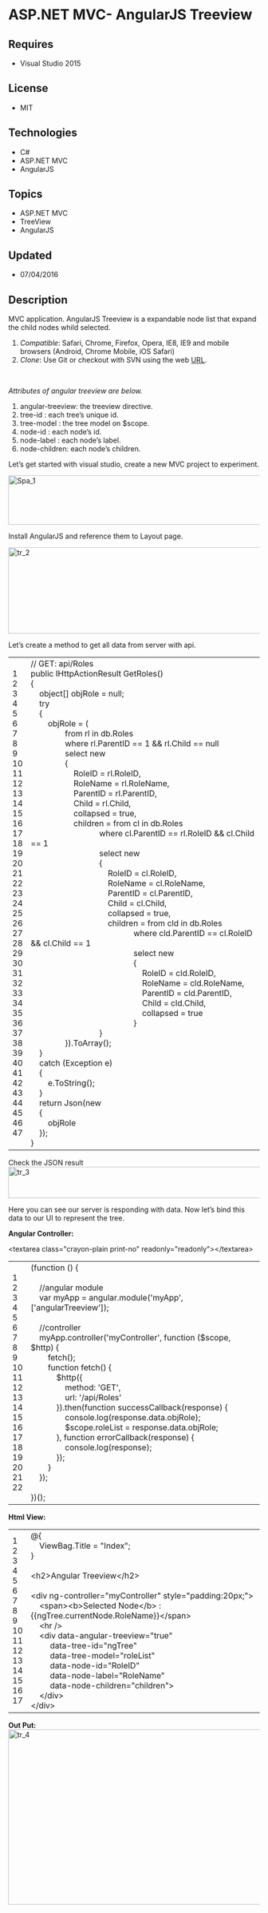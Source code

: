 # ASP.NET MVC- AngularJS Treeview
## Requires
- Visual Studio 2015
## License
- MIT
## Technologies
- C#
- ASP.NET MVC
- AngularJS
## Topics
- ASP.NET MVC
- TreeView
- AngularJS
## Updated
- 07/04/2016
## Description

<p>MVC&nbsp;application.&nbsp;AngularJS Treeview is a&nbsp;expandable node list that expand the child nodes whild selected.</p>
<ol>
<li><em>Compatible</em>: Safari, Chrome, Firefox, Opera, IE8, IE9 and mobile browsers (Android, Chrome Mobile, iOS Safari)
</li><li><em>Clone</em>:&nbsp;Use Git or checkout with SVN using the web&nbsp;<a href="https://github.com/eu81273/angular.treeview.git" target="_blank">URL</a>.
</li></ol>
<p><span id="more-3017">&nbsp;</span></p>
<p><em>Attributes of angular treeview are below.</em></p>
<ol>
<li>angular-treeview: the treeview directive. </li><li>tree-id : each tree&rsquo;s unique id. </li><li>tree-model : the tree model on $scope. </li><li>node-id : each node&rsquo;s id. </li><li>node-label : each node&rsquo;s label. </li><li>node-children: each node&rsquo;s children. </li></ol>
<p>Let&rsquo;s get started with visual studio, create a new MVC project to experiment.</p>
<p><a href="http://shashangka.com/wp-content/uploads/2016/06/Spa_1.png"><img class="alignnone size-full x_x_wp-image-2998" src="http://shashangka.com/wp-content/uploads/2016/06/Spa_1.png" alt="Spa_1" width="635" height="99"></a></p>
<p>Install AngularJS and reference them to Layout page.</p>
<p><a href="http://shashangka.com/wp-content/uploads/2016/06/tr_2.png"><img class="alignnone size-full x_x_wp-image-3021" src="http://shashangka.com/wp-content/uploads/2016/06/tr_2.png" alt="tr_2" width="791" height="173"></a></p>
<p>Let&rsquo;s create a method to get all data from server with api.</p>
<div class="crayon-syntax x_x_crayon-theme-classic x_x_crayon-font-monaco x_x_crayon-os-pc x_x_print-yes x_x_notranslate" id="crayon-577a8faac3356401006725">
<div class="crayon-main">
<table class="crayon-table">
<tbody>
<tr class="crayon-row">
<td class="crayon-nums">
<div class="crayon-nums-content">
<div class="crayon-num">1</div>
<div class="crayon-num x_x_crayon-striped-num">2</div>
<div class="crayon-num">3</div>
<div class="crayon-num x_x_crayon-striped-num">4</div>
<div class="crayon-num">5</div>
<div class="crayon-num x_x_crayon-striped-num">6</div>
<div class="crayon-num">7</div>
<div class="crayon-num x_x_crayon-striped-num">8</div>
<div class="crayon-num">9</div>
<div class="crayon-num x_x_crayon-striped-num">10</div>
<div class="crayon-num">11</div>
<div class="crayon-num x_x_crayon-striped-num">12</div>
<div class="crayon-num">13</div>
<div class="crayon-num x_x_crayon-striped-num">14</div>
<div class="crayon-num">15</div>
<div class="crayon-num x_x_crayon-striped-num">16</div>
<div class="crayon-num">17</div>
<div class="crayon-num x_x_crayon-striped-num">18</div>
<div class="crayon-num">19</div>
<div class="crayon-num x_x_crayon-striped-num">20</div>
<div class="crayon-num">21</div>
<div class="crayon-num x_x_crayon-striped-num">22</div>
<div class="crayon-num">23</div>
<div class="crayon-num x_x_crayon-striped-num">24</div>
<div class="crayon-num">25</div>
<div class="crayon-num x_x_crayon-striped-num">26</div>
<div class="crayon-num">27</div>
<div class="crayon-num x_x_crayon-striped-num">28</div>
<div class="crayon-num">29</div>
<div class="crayon-num x_x_crayon-striped-num">30</div>
<div class="crayon-num">31</div>
<div class="crayon-num x_x_crayon-striped-num">32</div>
<div class="crayon-num">33</div>
<div class="crayon-num x_x_crayon-striped-num">34</div>
<div class="crayon-num">35</div>
<div class="crayon-num x_x_crayon-striped-num">36</div>
<div class="crayon-num">37</div>
<div class="crayon-num x_x_crayon-striped-num">38</div>
<div class="crayon-num">39</div>
<div class="crayon-num x_x_crayon-striped-num">40</div>
<div class="crayon-num">41</div>
<div class="crayon-num x_x_crayon-striped-num">42</div>
<div class="crayon-num">43</div>
<div class="crayon-num x_x_crayon-striped-num">44</div>
<div class="crayon-num">45</div>
<div class="crayon-num x_x_crayon-striped-num">46</div>
<div class="crayon-num">47</div>
</div>
</td>
<td class="crayon-code">
<div class="crayon-pre">
<div class="crayon-line" id="crayon-577a8faac3356401006725-1"><span class="crayon-c">// GET: api/Roles</span></div>
<div class="crayon-line x_x_crayon-striped-line" id="crayon-577a8faac3356401006725-2">
<span class="crayon-m">public</span><span class="crayon-h"> </span><span class="crayon-e">IHttpActionResult
</span><span class="crayon-e">GetRoles</span><span class="crayon-sy">(</span><span class="crayon-sy">)</span></div>
<div class="crayon-line" id="crayon-577a8faac3356401006725-3"><span class="crayon-sy">{</span></div>
<div class="crayon-line x_x_crayon-striped-line" id="crayon-577a8faac3356401006725-4">
<span class="crayon-h">&nbsp;&nbsp;&nbsp;&nbsp;</span><span class="crayon-t">object</span><span class="crayon-sy">[</span><span class="crayon-sy">]</span><span class="crayon-h">
</span><span class="crayon-v">objRole</span><span class="crayon-h"> </span><span class="crayon-o">=</span><span class="crayon-h">
</span><span class="crayon-t">null</span><span class="crayon-sy">;</span></div>
<div class="crayon-line" id="crayon-577a8faac3356401006725-5"><span class="crayon-h">&nbsp;&nbsp;&nbsp;&nbsp;</span><span class="crayon-st">try</span></div>
<div class="crayon-line x_x_crayon-striped-line" id="crayon-577a8faac3356401006725-6">
<span class="crayon-h">&nbsp;&nbsp;&nbsp;&nbsp;</span><span class="crayon-sy">{</span></div>
<div class="crayon-line" id="crayon-577a8faac3356401006725-7"><span class="crayon-h">&nbsp;&nbsp;&nbsp;&nbsp;&nbsp;&nbsp;&nbsp;&nbsp;</span><span class="crayon-v">objRole</span><span class="crayon-h">
</span><span class="crayon-o">=</span><span class="crayon-h"> </span><span class="crayon-sy">(</span></div>
<div class="crayon-line x_x_crayon-striped-line" id="crayon-577a8faac3356401006725-8">
<span class="crayon-h">&nbsp;&nbsp;&nbsp;&nbsp;&nbsp;&nbsp;&nbsp;&nbsp;&nbsp;&nbsp;&nbsp;&nbsp;&nbsp;&nbsp;&nbsp;&nbsp;</span><span class="crayon-e">from
</span><span class="crayon-e">rl </span><span class="crayon-st">in</span><span class="crayon-h">
</span><span class="crayon-v">db</span><span class="crayon-sy">.</span><span class="crayon-e">Roles</span></div>
<div class="crayon-line" id="crayon-577a8faac3356401006725-9"><span class="crayon-e">&nbsp;&nbsp;&nbsp;&nbsp;&nbsp;&nbsp;&nbsp;&nbsp;&nbsp;&nbsp;&nbsp;&nbsp;&nbsp;&nbsp;&nbsp;&nbsp;</span><span class="crayon-e">where
</span><span class="crayon-v">rl</span><span class="crayon-sy">.</span><span class="crayon-v">ParentID</span><span class="crayon-h">
</span><span class="crayon-o">==</span><span class="crayon-h"> </span><span class="crayon-cn">1</span><span class="crayon-h">
</span><span class="crayon-o">&amp;&amp;</span><span class="crayon-h"> </span>
<span class="crayon-v">rl</span><span class="crayon-sy">.</span><span class="crayon-v">Child</span><span class="crayon-h">
</span><span class="crayon-o">==</span><span class="crayon-h"> </span><span class="crayon-t">null</span></div>
<div class="crayon-line x_x_crayon-striped-line" id="crayon-577a8faac3356401006725-10">
<span class="crayon-h">&nbsp;&nbsp;&nbsp;&nbsp;&nbsp;&nbsp;&nbsp;&nbsp;&nbsp;&nbsp;&nbsp;&nbsp;&nbsp;&nbsp;&nbsp;&nbsp;</span><span class="crayon-e">select</span><span class="crayon-h">
</span><span class="crayon-r">new</span></div>
<div class="crayon-line" id="crayon-577a8faac3356401006725-11"><span class="crayon-h">&nbsp;&nbsp;&nbsp;&nbsp;&nbsp;&nbsp;&nbsp;&nbsp;&nbsp;&nbsp;&nbsp;&nbsp;&nbsp;&nbsp;&nbsp;&nbsp;</span><span class="crayon-sy">{</span></div>
<div class="crayon-line x_x_crayon-striped-line" id="crayon-577a8faac3356401006725-12">
<span class="crayon-h">&nbsp;&nbsp;&nbsp;&nbsp;&nbsp;&nbsp;&nbsp;&nbsp;&nbsp;&nbsp;&nbsp;&nbsp;&nbsp;&nbsp;&nbsp;&nbsp;&nbsp;&nbsp;&nbsp;&nbsp;</span><span class="crayon-v">RoleID</span><span class="crayon-h">
</span><span class="crayon-o">=</span><span class="crayon-h"> </span><span class="crayon-v">rl</span><span class="crayon-sy">.</span><span class="crayon-v">RoleID</span><span class="crayon-sy">,</span></div>
<div class="crayon-line" id="crayon-577a8faac3356401006725-13"><span class="crayon-h">&nbsp;&nbsp;&nbsp;&nbsp;&nbsp;&nbsp;&nbsp;&nbsp;&nbsp;&nbsp;&nbsp;&nbsp;&nbsp;&nbsp;&nbsp;&nbsp;&nbsp;&nbsp;&nbsp;&nbsp;</span><span class="crayon-v">RoleName</span><span class="crayon-h">
</span><span class="crayon-o">=</span><span class="crayon-h"> </span><span class="crayon-v">rl</span><span class="crayon-sy">.</span><span class="crayon-v">RoleName</span><span class="crayon-sy">,</span></div>
<div class="crayon-line x_x_crayon-striped-line" id="crayon-577a8faac3356401006725-14">
<span class="crayon-h">&nbsp;&nbsp;&nbsp;&nbsp;&nbsp;&nbsp;&nbsp;&nbsp;&nbsp;&nbsp;&nbsp;&nbsp;&nbsp;&nbsp;&nbsp;&nbsp;&nbsp;&nbsp;&nbsp;&nbsp;</span><span class="crayon-v">ParentID</span><span class="crayon-h">
</span><span class="crayon-o">=</span><span class="crayon-h"> </span><span class="crayon-v">rl</span><span class="crayon-sy">.</span><span class="crayon-v">ParentID</span><span class="crayon-sy">,</span></div>
<div class="crayon-line" id="crayon-577a8faac3356401006725-15"><span class="crayon-h">&nbsp;&nbsp;&nbsp;&nbsp;&nbsp;&nbsp;&nbsp;&nbsp;&nbsp;&nbsp;&nbsp;&nbsp;&nbsp;&nbsp;&nbsp;&nbsp;&nbsp;&nbsp;&nbsp;&nbsp;</span><span class="crayon-v">Child</span><span class="crayon-h">
</span><span class="crayon-o">=</span><span class="crayon-h"> </span><span class="crayon-v">rl</span><span class="crayon-sy">.</span><span class="crayon-v">Child</span><span class="crayon-sy">,</span></div>
<div class="crayon-line x_x_crayon-striped-line" id="crayon-577a8faac3356401006725-16">
<span class="crayon-h">&nbsp;&nbsp;&nbsp;&nbsp;&nbsp;&nbsp;&nbsp;&nbsp;&nbsp;&nbsp;&nbsp;&nbsp;&nbsp;&nbsp;&nbsp;&nbsp;&nbsp;&nbsp;&nbsp;&nbsp;</span><span class="crayon-v">collapsed</span><span class="crayon-h">
</span><span class="crayon-o">=</span><span class="crayon-h"> </span><span class="crayon-t">true</span><span class="crayon-sy">,</span></div>
<div class="crayon-line" id="crayon-577a8faac3356401006725-17"><span class="crayon-h">&nbsp;&nbsp;&nbsp;&nbsp;&nbsp;&nbsp;&nbsp;&nbsp;&nbsp;&nbsp;&nbsp;&nbsp;&nbsp;&nbsp;&nbsp;&nbsp;&nbsp;&nbsp;&nbsp;&nbsp;</span><span class="crayon-v">children</span><span class="crayon-h">
</span><span class="crayon-o">=</span><span class="crayon-h"> </span><span class="crayon-e">from
</span><span class="crayon-e">cl </span><span class="crayon-st">in</span><span class="crayon-h">
</span><span class="crayon-v">db</span><span class="crayon-sy">.</span><span class="crayon-e">Roles</span></div>
<div class="crayon-line x_x_crayon-striped-line" id="crayon-577a8faac3356401006725-18">
<span class="crayon-e">&nbsp;&nbsp;&nbsp;&nbsp;&nbsp;&nbsp;&nbsp;&nbsp;&nbsp;&nbsp;&nbsp;&nbsp;&nbsp;&nbsp;&nbsp;&nbsp;&nbsp;&nbsp;&nbsp;&nbsp;&nbsp;&nbsp;&nbsp;&nbsp;&nbsp;&nbsp;&nbsp;&nbsp;&nbsp;&nbsp;&nbsp;&nbsp;</span><span class="crayon-e">where
</span><span class="crayon-v">cl</span><span class="crayon-sy">.</span><span class="crayon-v">ParentID</span><span class="crayon-h">
</span><span class="crayon-o">==</span><span class="crayon-h"> </span><span class="crayon-v">rl</span><span class="crayon-sy">.</span><span class="crayon-v">RoleID</span><span class="crayon-h">
</span><span class="crayon-o">&amp;&amp;</span><span class="crayon-h"> </span>
<span class="crayon-v">cl</span><span class="crayon-sy">.</span><span class="crayon-v">Child</span><span class="crayon-h">
</span><span class="crayon-o">==</span><span class="crayon-h"> </span><span class="crayon-cn">1</span></div>
<div class="crayon-line" id="crayon-577a8faac3356401006725-19"><span class="crayon-h">&nbsp;&nbsp;&nbsp;&nbsp;&nbsp;&nbsp;&nbsp;&nbsp;&nbsp;&nbsp;&nbsp;&nbsp;&nbsp;&nbsp;&nbsp;&nbsp;&nbsp;&nbsp;&nbsp;&nbsp;&nbsp;&nbsp;&nbsp;&nbsp;&nbsp;&nbsp;&nbsp;&nbsp;&nbsp;&nbsp;&nbsp;&nbsp;</span><span class="crayon-e">select</span><span class="crayon-h">
</span><span class="crayon-r">new</span></div>
<div class="crayon-line x_x_crayon-striped-line" id="crayon-577a8faac3356401006725-20">
<span class="crayon-h">&nbsp;&nbsp;&nbsp;&nbsp;&nbsp;&nbsp;&nbsp;&nbsp;&nbsp;&nbsp;&nbsp;&nbsp;&nbsp;&nbsp;&nbsp;&nbsp;&nbsp;&nbsp;&nbsp;&nbsp;&nbsp;&nbsp;&nbsp;&nbsp;&nbsp;&nbsp;&nbsp;&nbsp;&nbsp;&nbsp;&nbsp;&nbsp;</span><span class="crayon-sy">{</span></div>
<div class="crayon-line" id="crayon-577a8faac3356401006725-21"><span class="crayon-h">&nbsp;&nbsp;&nbsp;&nbsp;&nbsp;&nbsp;&nbsp;&nbsp;&nbsp;&nbsp;&nbsp;&nbsp;&nbsp;&nbsp;&nbsp;&nbsp;&nbsp;&nbsp;&nbsp;&nbsp;&nbsp;&nbsp;&nbsp;&nbsp;&nbsp;&nbsp;&nbsp;&nbsp;&nbsp;&nbsp;&nbsp;&nbsp;&nbsp;&nbsp;&nbsp;&nbsp;</span><span class="crayon-v">RoleID</span><span class="crayon-h">
</span><span class="crayon-o">=</span><span class="crayon-h"> </span><span class="crayon-v">cl</span><span class="crayon-sy">.</span><span class="crayon-v">RoleID</span><span class="crayon-sy">,</span></div>
<div class="crayon-line x_x_crayon-striped-line" id="crayon-577a8faac3356401006725-22">
<span class="crayon-h">&nbsp;&nbsp;&nbsp;&nbsp;&nbsp;&nbsp;&nbsp;&nbsp;&nbsp;&nbsp;&nbsp;&nbsp;&nbsp;&nbsp;&nbsp;&nbsp;&nbsp;&nbsp;&nbsp;&nbsp;&nbsp;&nbsp;&nbsp;&nbsp;&nbsp;&nbsp;&nbsp;&nbsp;&nbsp;&nbsp;&nbsp;&nbsp;&nbsp;&nbsp;&nbsp;&nbsp;</span><span class="crayon-v">RoleName</span><span class="crayon-h">
</span><span class="crayon-o">=</span><span class="crayon-h"> </span><span class="crayon-v">cl</span><span class="crayon-sy">.</span><span class="crayon-v">RoleName</span><span class="crayon-sy">,</span></div>
<div class="crayon-line" id="crayon-577a8faac3356401006725-23"><span class="crayon-h">&nbsp;&nbsp;&nbsp;&nbsp;&nbsp;&nbsp;&nbsp;&nbsp;&nbsp;&nbsp;&nbsp;&nbsp;&nbsp;&nbsp;&nbsp;&nbsp;&nbsp;&nbsp;&nbsp;&nbsp;&nbsp;&nbsp;&nbsp;&nbsp;&nbsp;&nbsp;&nbsp;&nbsp;&nbsp;&nbsp;&nbsp;&nbsp;&nbsp;&nbsp;&nbsp;&nbsp;</span><span class="crayon-v">ParentID</span><span class="crayon-h">
</span><span class="crayon-o">=</span><span class="crayon-h"> </span><span class="crayon-v">cl</span><span class="crayon-sy">.</span><span class="crayon-v">ParentID</span><span class="crayon-sy">,</span></div>
<div class="crayon-line x_x_crayon-striped-line" id="crayon-577a8faac3356401006725-24">
<span class="crayon-h">&nbsp;&nbsp;&nbsp;&nbsp;&nbsp;&nbsp;&nbsp;&nbsp;&nbsp;&nbsp;&nbsp;&nbsp;&nbsp;&nbsp;&nbsp;&nbsp;&nbsp;&nbsp;&nbsp;&nbsp;&nbsp;&nbsp;&nbsp;&nbsp;&nbsp;&nbsp;&nbsp;&nbsp;&nbsp;&nbsp;&nbsp;&nbsp;&nbsp;&nbsp;&nbsp;&nbsp;</span><span class="crayon-v">Child</span><span class="crayon-h">
</span><span class="crayon-o">=</span><span class="crayon-h"> </span><span class="crayon-v">cl</span><span class="crayon-sy">.</span><span class="crayon-v">Child</span><span class="crayon-sy">,</span></div>
<div class="crayon-line" id="crayon-577a8faac3356401006725-25"><span class="crayon-h">&nbsp;&nbsp;&nbsp;&nbsp;&nbsp;&nbsp;&nbsp;&nbsp;&nbsp;&nbsp;&nbsp;&nbsp;&nbsp;&nbsp;&nbsp;&nbsp;&nbsp;&nbsp;&nbsp;&nbsp;&nbsp;&nbsp;&nbsp;&nbsp;&nbsp;&nbsp;&nbsp;&nbsp;&nbsp;&nbsp;&nbsp;&nbsp;&nbsp;&nbsp;&nbsp;&nbsp;</span><span class="crayon-v">collapsed</span><span class="crayon-h">
</span><span class="crayon-o">=</span><span class="crayon-h"> </span><span class="crayon-t">true</span><span class="crayon-sy">,</span></div>
<div class="crayon-line x_x_crayon-striped-line" id="crayon-577a8faac3356401006725-26">
<span class="crayon-h">&nbsp;&nbsp;&nbsp;&nbsp;&nbsp;&nbsp;&nbsp;&nbsp;&nbsp;&nbsp;&nbsp;&nbsp;&nbsp;&nbsp;&nbsp;&nbsp;&nbsp;&nbsp;&nbsp;&nbsp;&nbsp;&nbsp;&nbsp;&nbsp;&nbsp;&nbsp;&nbsp;&nbsp;&nbsp;&nbsp;&nbsp;&nbsp;&nbsp;&nbsp;&nbsp;&nbsp;</span><span class="crayon-v">children</span><span class="crayon-h">
</span><span class="crayon-o">=</span><span class="crayon-h"> </span><span class="crayon-e">from
</span><span class="crayon-e">cld </span><span class="crayon-st">in</span><span class="crayon-h">
</span><span class="crayon-v">db</span><span class="crayon-sy">.</span><span class="crayon-e">Roles</span></div>
<div class="crayon-line" id="crayon-577a8faac3356401006725-27"><span class="crayon-e">&nbsp;&nbsp;&nbsp;&nbsp;&nbsp;&nbsp;&nbsp;&nbsp;&nbsp;&nbsp;&nbsp;&nbsp;&nbsp;&nbsp;&nbsp;&nbsp;&nbsp;&nbsp;&nbsp;&nbsp;&nbsp;&nbsp;&nbsp;&nbsp;&nbsp;&nbsp;&nbsp;&nbsp;&nbsp;&nbsp;&nbsp;&nbsp;&nbsp;&nbsp;&nbsp;&nbsp;&nbsp;&nbsp;&nbsp;&nbsp;&nbsp;&nbsp;&nbsp;&nbsp;&nbsp;&nbsp;&nbsp;&nbsp;</span><span class="crayon-e">where
</span><span class="crayon-v">cld</span><span class="crayon-sy">.</span><span class="crayon-v">ParentID</span><span class="crayon-h">
</span><span class="crayon-o">==</span><span class="crayon-h"> </span><span class="crayon-v">cl</span><span class="crayon-sy">.</span><span class="crayon-v">RoleID</span><span class="crayon-h">
</span><span class="crayon-o">&amp;&amp;</span><span class="crayon-h"> </span>
<span class="crayon-v">cl</span><span class="crayon-sy">.</span><span class="crayon-v">Child</span><span class="crayon-h">
</span><span class="crayon-o">==</span><span class="crayon-h"> </span><span class="crayon-cn">1</span></div>
<div class="crayon-line x_x_crayon-striped-line" id="crayon-577a8faac3356401006725-28">
<span class="crayon-h">&nbsp;&nbsp;&nbsp;&nbsp;&nbsp;&nbsp;&nbsp;&nbsp;&nbsp;&nbsp;&nbsp;&nbsp;&nbsp;&nbsp;&nbsp;&nbsp;&nbsp;&nbsp;&nbsp;&nbsp;&nbsp;&nbsp;&nbsp;&nbsp;&nbsp;&nbsp;&nbsp;&nbsp;&nbsp;&nbsp;&nbsp;&nbsp;&nbsp;&nbsp;&nbsp;&nbsp;&nbsp;&nbsp;&nbsp;&nbsp;&nbsp;&nbsp;&nbsp;&nbsp;&nbsp;&nbsp;&nbsp;&nbsp;</span><span class="crayon-e">select</span><span class="crayon-h">
</span><span class="crayon-r">new</span></div>
<div class="crayon-line" id="crayon-577a8faac3356401006725-29"><span class="crayon-h">&nbsp;&nbsp;&nbsp;&nbsp;&nbsp;&nbsp;&nbsp;&nbsp;&nbsp;&nbsp;&nbsp;&nbsp;&nbsp;&nbsp;&nbsp;&nbsp;&nbsp;&nbsp;&nbsp;&nbsp;&nbsp;&nbsp;&nbsp;&nbsp;&nbsp;&nbsp;&nbsp;&nbsp;&nbsp;&nbsp;&nbsp;&nbsp;&nbsp;&nbsp;&nbsp;&nbsp;&nbsp;&nbsp;&nbsp;&nbsp;&nbsp;&nbsp;&nbsp;&nbsp;&nbsp;&nbsp;&nbsp;&nbsp;</span><span class="crayon-sy">{</span></div>
<div class="crayon-line x_x_crayon-striped-line" id="crayon-577a8faac3356401006725-30">
<span class="crayon-h">&nbsp;&nbsp;&nbsp;&nbsp;&nbsp;&nbsp;&nbsp;&nbsp;&nbsp;&nbsp;&nbsp;&nbsp;&nbsp;&nbsp;&nbsp;&nbsp;&nbsp;&nbsp;&nbsp;&nbsp;&nbsp;&nbsp;&nbsp;&nbsp;&nbsp;&nbsp;&nbsp;&nbsp;&nbsp;&nbsp;&nbsp;&nbsp;&nbsp;&nbsp;&nbsp;&nbsp;&nbsp;&nbsp;&nbsp;&nbsp;&nbsp;&nbsp;&nbsp;&nbsp;&nbsp;&nbsp;&nbsp;&nbsp;&nbsp;&nbsp;&nbsp;&nbsp;</span><span class="crayon-v">RoleID</span><span class="crayon-h">
</span><span class="crayon-o">=</span><span class="crayon-h"> </span><span class="crayon-v">cld</span><span class="crayon-sy">.</span><span class="crayon-v">RoleID</span><span class="crayon-sy">,</span></div>
<div class="crayon-line" id="crayon-577a8faac3356401006725-31"><span class="crayon-h">&nbsp;&nbsp;&nbsp;&nbsp;&nbsp;&nbsp;&nbsp;&nbsp;&nbsp;&nbsp;&nbsp;&nbsp;&nbsp;&nbsp;&nbsp;&nbsp;&nbsp;&nbsp;&nbsp;&nbsp;&nbsp;&nbsp;&nbsp;&nbsp;&nbsp;&nbsp;&nbsp;&nbsp;&nbsp;&nbsp;&nbsp;&nbsp;&nbsp;&nbsp;&nbsp;&nbsp;&nbsp;&nbsp;&nbsp;&nbsp;&nbsp;&nbsp;&nbsp;&nbsp;&nbsp;&nbsp;&nbsp;&nbsp;&nbsp;&nbsp;&nbsp;&nbsp;</span><span class="crayon-v">RoleName</span><span class="crayon-h">
</span><span class="crayon-o">=</span><span class="crayon-h"> </span><span class="crayon-v">cld</span><span class="crayon-sy">.</span><span class="crayon-v">RoleName</span><span class="crayon-sy">,</span></div>
<div class="crayon-line x_x_crayon-striped-line" id="crayon-577a8faac3356401006725-32">
<span class="crayon-h">&nbsp;&nbsp;&nbsp;&nbsp;&nbsp;&nbsp;&nbsp;&nbsp;&nbsp;&nbsp;&nbsp;&nbsp;&nbsp;&nbsp;&nbsp;&nbsp;&nbsp;&nbsp;&nbsp;&nbsp;&nbsp;&nbsp;&nbsp;&nbsp;&nbsp;&nbsp;&nbsp;&nbsp;&nbsp;&nbsp;&nbsp;&nbsp;&nbsp;&nbsp;&nbsp;&nbsp;&nbsp;&nbsp;&nbsp;&nbsp;&nbsp;&nbsp;&nbsp;&nbsp;&nbsp;&nbsp;&nbsp;&nbsp;&nbsp;&nbsp;&nbsp;&nbsp;</span><span class="crayon-v">ParentID</span><span class="crayon-h">
</span><span class="crayon-o">=</span><span class="crayon-h"> </span><span class="crayon-v">cld</span><span class="crayon-sy">.</span><span class="crayon-v">ParentID</span><span class="crayon-sy">,</span></div>
<div class="crayon-line" id="crayon-577a8faac3356401006725-33"><span class="crayon-h">&nbsp;&nbsp;&nbsp;&nbsp;&nbsp;&nbsp;&nbsp;&nbsp;&nbsp;&nbsp;&nbsp;&nbsp;&nbsp;&nbsp;&nbsp;&nbsp;&nbsp;&nbsp;&nbsp;&nbsp;&nbsp;&nbsp;&nbsp;&nbsp;&nbsp;&nbsp;&nbsp;&nbsp;&nbsp;&nbsp;&nbsp;&nbsp;&nbsp;&nbsp;&nbsp;&nbsp;&nbsp;&nbsp;&nbsp;&nbsp;&nbsp;&nbsp;&nbsp;&nbsp;&nbsp;&nbsp;&nbsp;&nbsp;&nbsp;&nbsp;&nbsp;&nbsp;</span><span class="crayon-v">Child</span><span class="crayon-h">
</span><span class="crayon-o">=</span><span class="crayon-h"> </span><span class="crayon-v">cld</span><span class="crayon-sy">.</span><span class="crayon-v">Child</span><span class="crayon-sy">,</span></div>
<div class="crayon-line x_x_crayon-striped-line" id="crayon-577a8faac3356401006725-34">
<span class="crayon-h">&nbsp;&nbsp;&nbsp;&nbsp;&nbsp;&nbsp;&nbsp;&nbsp;&nbsp;&nbsp;&nbsp;&nbsp;&nbsp;&nbsp;&nbsp;&nbsp;&nbsp;&nbsp;&nbsp;&nbsp;&nbsp;&nbsp;&nbsp;&nbsp;&nbsp;&nbsp;&nbsp;&nbsp;&nbsp;&nbsp;&nbsp;&nbsp;&nbsp;&nbsp;&nbsp;&nbsp;&nbsp;&nbsp;&nbsp;&nbsp;&nbsp;&nbsp;&nbsp;&nbsp;&nbsp;&nbsp;&nbsp;&nbsp;&nbsp;&nbsp;&nbsp;&nbsp;</span><span class="crayon-v">collapsed</span><span class="crayon-h">
</span><span class="crayon-o">=</span><span class="crayon-h"> </span><span class="crayon-t">true</span></div>
<div class="crayon-line" id="crayon-577a8faac3356401006725-35"><span class="crayon-h">&nbsp;&nbsp;&nbsp;&nbsp;&nbsp;&nbsp;&nbsp;&nbsp;&nbsp;&nbsp;&nbsp;&nbsp;&nbsp;&nbsp;&nbsp;&nbsp;&nbsp;&nbsp;&nbsp;&nbsp;&nbsp;&nbsp;&nbsp;&nbsp;&nbsp;&nbsp;&nbsp;&nbsp;&nbsp;&nbsp;&nbsp;&nbsp;&nbsp;&nbsp;&nbsp;&nbsp;&nbsp;&nbsp;&nbsp;&nbsp;&nbsp;&nbsp;&nbsp;&nbsp;&nbsp;&nbsp;&nbsp;&nbsp;</span><span class="crayon-sy">}</span></div>
<div class="crayon-line x_x_crayon-striped-line" id="crayon-577a8faac3356401006725-36">
<span class="crayon-h">&nbsp;&nbsp;&nbsp;&nbsp;&nbsp;&nbsp;&nbsp;&nbsp;&nbsp;&nbsp;&nbsp;&nbsp;&nbsp;&nbsp;&nbsp;&nbsp;&nbsp;&nbsp;&nbsp;&nbsp;&nbsp;&nbsp;&nbsp;&nbsp;&nbsp;&nbsp;&nbsp;&nbsp;&nbsp;&nbsp;&nbsp;&nbsp;</span><span class="crayon-sy">}</span></div>
<div class="crayon-line" id="crayon-577a8faac3356401006725-37"><span class="crayon-h">&nbsp;&nbsp;&nbsp;&nbsp;&nbsp;&nbsp;&nbsp;&nbsp;&nbsp;&nbsp;&nbsp;&nbsp;&nbsp;&nbsp;&nbsp;&nbsp;</span><span class="crayon-sy">}</span><span class="crayon-sy">)</span><span class="crayon-sy">.</span><span class="crayon-e">ToArray</span><span class="crayon-sy">(</span><span class="crayon-sy">)</span><span class="crayon-sy">;</span></div>
<div class="crayon-line x_x_crayon-striped-line" id="crayon-577a8faac3356401006725-38">
<span class="crayon-h">&nbsp;&nbsp;&nbsp;&nbsp;</span><span class="crayon-sy">}</span></div>
<div class="crayon-line" id="crayon-577a8faac3356401006725-39"><span class="crayon-h">&nbsp;&nbsp;&nbsp;&nbsp;</span><span class="crayon-st">catch</span><span class="crayon-h">
</span><span class="crayon-sy">(</span><span class="crayon-i">Exception</span><span class="crayon-h">
</span><span class="crayon-v">e</span><span class="crayon-sy">)</span></div>
<div class="crayon-line x_x_crayon-striped-line" id="crayon-577a8faac3356401006725-40">
<span class="crayon-h">&nbsp;&nbsp;&nbsp;&nbsp;</span><span class="crayon-sy">{</span></div>
<div class="crayon-line" id="crayon-577a8faac3356401006725-41"><span class="crayon-h">&nbsp;&nbsp;&nbsp;&nbsp;&nbsp;&nbsp;&nbsp;&nbsp;</span><span class="crayon-v">e</span><span class="crayon-sy">.</span><span class="crayon-e">ToString</span><span class="crayon-sy">(</span><span class="crayon-sy">)</span><span class="crayon-sy">;</span></div>
<div class="crayon-line x_x_crayon-striped-line" id="crayon-577a8faac3356401006725-42">
<span class="crayon-h">&nbsp;&nbsp;&nbsp;&nbsp;</span><span class="crayon-sy">}</span></div>
<div class="crayon-line" id="crayon-577a8faac3356401006725-43"><span class="crayon-h">&nbsp;&nbsp;&nbsp;&nbsp;</span><span class="crayon-st">return</span><span class="crayon-h">
</span><span class="crayon-e">Json</span><span class="crayon-sy">(</span><span class="crayon-r">new</span></div>
<div class="crayon-line x_x_crayon-striped-line" id="crayon-577a8faac3356401006725-44">
<span class="crayon-h">&nbsp;&nbsp;&nbsp;&nbsp;</span><span class="crayon-sy">{</span></div>
<div class="crayon-line" id="crayon-577a8faac3356401006725-45"><span class="crayon-h">&nbsp;&nbsp;&nbsp;&nbsp;&nbsp;&nbsp;&nbsp;&nbsp;</span><span class="crayon-i">objRole</span></div>
<div class="crayon-line x_x_crayon-striped-line" id="crayon-577a8faac3356401006725-46">
<span class="crayon-h">&nbsp;&nbsp;&nbsp;&nbsp;</span><span class="crayon-sy">}</span><span class="crayon-sy">)</span><span class="crayon-sy">;</span></div>
<div class="crayon-line" id="crayon-577a8faac3356401006725-47"><span class="crayon-sy">}</span></div>
</div>
</td>
</tr>
</tbody>
</table>
</div>
</div>
<p>Check the JSON result<a href="http://shashangka.com/wp-content/uploads/2016/06/tr_3.png"><img class="alignnone wp-image-3022 x_x_size-full" src="http://shashangka.com/wp-content/uploads/2016/06/tr_3.png" alt="tr_3" width="1343" height="63"></a></p>
<p>Here you can see our server is responding with data. Now let&rsquo;s bind this data to our UI to represent the tree.</p>
<p><strong>Angular Controller:</strong></p>
<div class="crayon-syntax x_x_crayon-theme-classic x_x_crayon-font-monaco x_x_crayon-os-pc x_x_print-yes x_x_notranslate" id="crayon-577a8faac336d826975159">
<div class="crayon-plain-wrap">&lt;textarea class=&quot;crayon-plain print-no&quot; readonly=&quot;readonly&quot;&gt;&lt;/textarea&gt;</div>
<div class="crayon-main">
<table class="crayon-table">
<tbody>
<tr class="crayon-row">
<td class="crayon-nums">
<div class="crayon-nums-content">
<div class="crayon-num">1</div>
<div class="crayon-num x_x_crayon-striped-num">2</div>
<div class="crayon-num">3</div>
<div class="crayon-num x_x_crayon-striped-num">4</div>
<div class="crayon-num">5</div>
<div class="crayon-num x_x_crayon-striped-num">6</div>
<div class="crayon-num">7</div>
<div class="crayon-num x_x_crayon-striped-num">8</div>
<div class="crayon-num">9</div>
<div class="crayon-num x_x_crayon-striped-num">10</div>
<div class="crayon-num">11</div>
<div class="crayon-num x_x_crayon-striped-num">12</div>
<div class="crayon-num">13</div>
<div class="crayon-num x_x_crayon-striped-num">14</div>
<div class="crayon-num">15</div>
<div class="crayon-num x_x_crayon-striped-num">16</div>
<div class="crayon-num">17</div>
<div class="crayon-num x_x_crayon-striped-num">18</div>
<div class="crayon-num">19</div>
<div class="crayon-num x_x_crayon-striped-num">20</div>
<div class="crayon-num">21</div>
<div class="crayon-num x_x_crayon-striped-num">22</div>
</div>
</td>
<td class="crayon-code">
<div class="crayon-pre">
<div class="crayon-line" id="crayon-577a8faac336d826975159-1"><span class="crayon-sy">(</span><span class="crayon-t">function</span><span class="crayon-h">
</span><span class="crayon-sy">(</span><span class="crayon-sy">)</span><span class="crayon-h">
</span><span class="crayon-sy">{</span></div>
<div class="crayon-line x_x_crayon-striped-line" id="crayon-577a8faac336d826975159-2">
&nbsp;</div>
<div class="crayon-line" id="crayon-577a8faac336d826975159-3"><span class="crayon-h">&nbsp;&nbsp;&nbsp;&nbsp;</span><span class="crayon-c">//angular module</span></div>
<div class="crayon-line x_x_crayon-striped-line" id="crayon-577a8faac336d826975159-4">
<span class="crayon-h">&nbsp;&nbsp;&nbsp;&nbsp;</span><span class="crayon-t">var</span><span class="crayon-h">
</span><span class="crayon-v">myApp</span><span class="crayon-h"> </span><span class="crayon-o">=</span><span class="crayon-h">
</span><span class="crayon-v">angular</span><span class="crayon-sy">.</span><span class="crayon-e">module</span><span class="crayon-sy">(</span><span class="crayon-s">'myApp'</span><span class="crayon-sy">,</span><span class="crayon-h">
</span><span class="crayon-sy">[</span><span class="crayon-s">'angularTreeview'</span><span class="crayon-sy">]</span><span class="crayon-sy">)</span><span class="crayon-sy">;</span></div>
<div class="crayon-line" id="crayon-577a8faac336d826975159-5">&nbsp;</div>
<div class="crayon-line x_x_crayon-striped-line" id="crayon-577a8faac336d826975159-6">
<span class="crayon-h">&nbsp;&nbsp;&nbsp;&nbsp;</span><span class="crayon-c">//controller</span></div>
<div class="crayon-line" id="crayon-577a8faac336d826975159-7"><span class="crayon-h">&nbsp;&nbsp;&nbsp;&nbsp;</span><span class="crayon-v">myApp</span><span class="crayon-sy">.</span><span class="crayon-e">controller</span><span class="crayon-sy">(</span><span class="crayon-s">'myController'</span><span class="crayon-sy">,</span><span class="crayon-h">
</span><span class="crayon-t">function</span><span class="crayon-h"> </span><span class="crayon-sy">(</span><span class="crayon-sy">$</span><span class="crayon-v">scope</span><span class="crayon-sy">,</span><span class="crayon-h">
</span><span class="crayon-sy">$</span><span class="crayon-v">http</span><span class="crayon-sy">)</span><span class="crayon-h">
</span><span class="crayon-sy">{</span></div>
<div class="crayon-line x_x_crayon-striped-line" id="crayon-577a8faac336d826975159-8">
<span class="crayon-h">&nbsp;&nbsp;&nbsp;&nbsp;&nbsp;&nbsp;&nbsp;&nbsp;</span><span class="crayon-e">fetch</span><span class="crayon-sy">(</span><span class="crayon-sy">)</span><span class="crayon-sy">;</span></div>
<div class="crayon-line" id="crayon-577a8faac336d826975159-9"><span class="crayon-h">&nbsp;&nbsp;&nbsp;&nbsp;&nbsp;&nbsp;&nbsp;&nbsp;</span><span class="crayon-t">function</span><span class="crayon-h">
</span><span class="crayon-e">fetch</span><span class="crayon-sy">(</span><span class="crayon-sy">)</span><span class="crayon-h">
</span><span class="crayon-sy">{</span></div>
<div class="crayon-line x_x_crayon-striped-line" id="crayon-577a8faac336d826975159-10">
<span class="crayon-h">&nbsp;&nbsp;&nbsp;&nbsp;&nbsp;&nbsp;&nbsp;&nbsp;&nbsp;&nbsp;&nbsp;&nbsp;</span><span class="crayon-sy">$</span><span class="crayon-e">http</span><span class="crayon-sy">(</span><span class="crayon-sy">{</span></div>
<div class="crayon-line" id="crayon-577a8faac336d826975159-11"><span class="crayon-h">&nbsp;&nbsp;&nbsp;&nbsp;&nbsp;&nbsp;&nbsp;&nbsp;&nbsp;&nbsp;&nbsp;&nbsp;&nbsp;&nbsp;&nbsp;&nbsp;</span><span class="crayon-v">method</span><span class="crayon-o">:</span><span class="crayon-h">
</span><span class="crayon-s">'GET'</span><span class="crayon-sy">,</span></div>
<div class="crayon-line x_x_crayon-striped-line" id="crayon-577a8faac336d826975159-12">
<span class="crayon-h">&nbsp;&nbsp;&nbsp;&nbsp;&nbsp;&nbsp;&nbsp;&nbsp;&nbsp;&nbsp;&nbsp;&nbsp;&nbsp;&nbsp;&nbsp;&nbsp;</span><span class="crayon-v">url</span><span class="crayon-o">:</span><span class="crayon-h">
</span><span class="crayon-s">'/api/Roles'</span></div>
<div class="crayon-line" id="crayon-577a8faac336d826975159-13"><span class="crayon-h">&nbsp;&nbsp;&nbsp;&nbsp;&nbsp;&nbsp;&nbsp;&nbsp;&nbsp;&nbsp;&nbsp;&nbsp;</span><span class="crayon-sy">}</span><span class="crayon-sy">)</span><span class="crayon-sy">.</span><span class="crayon-st">then</span><span class="crayon-sy">(</span><span class="crayon-t">function</span><span class="crayon-h">
</span><span class="crayon-e">successCallback</span><span class="crayon-sy">(</span><span class="crayon-v">response</span><span class="crayon-sy">)</span><span class="crayon-h">
</span><span class="crayon-sy">{</span></div>
<div class="crayon-line x_x_crayon-striped-line" id="crayon-577a8faac336d826975159-14">
<span class="crayon-h">&nbsp;&nbsp;&nbsp;&nbsp;&nbsp;&nbsp;&nbsp;&nbsp;&nbsp;&nbsp;&nbsp;&nbsp;&nbsp;&nbsp;&nbsp;&nbsp;</span><span class="crayon-v">console</span><span class="crayon-sy">.</span><span class="crayon-e">log</span><span class="crayon-sy">(</span><span class="crayon-v">response</span><span class="crayon-sy">.</span><span class="crayon-v">data</span><span class="crayon-sy">.</span><span class="crayon-v">objRole</span><span class="crayon-sy">)</span><span class="crayon-sy">;</span></div>
<div class="crayon-line" id="crayon-577a8faac336d826975159-15"><span class="crayon-h">&nbsp;&nbsp;&nbsp;&nbsp;&nbsp;&nbsp;&nbsp;&nbsp;&nbsp;&nbsp;&nbsp;&nbsp;&nbsp;&nbsp;&nbsp;&nbsp;</span><span class="crayon-sy">$</span><span class="crayon-v">scope</span><span class="crayon-sy">.</span><span class="crayon-v">roleList</span><span class="crayon-h">
</span><span class="crayon-o">=</span><span class="crayon-h"> </span><span class="crayon-v">response</span><span class="crayon-sy">.</span><span class="crayon-v">data</span><span class="crayon-sy">.</span><span class="crayon-v">objRole</span><span class="crayon-sy">;</span></div>
<div class="crayon-line x_x_crayon-striped-line" id="crayon-577a8faac336d826975159-16">
<span class="crayon-h">&nbsp;&nbsp;&nbsp;&nbsp;&nbsp;&nbsp;&nbsp;&nbsp;&nbsp;&nbsp;&nbsp;&nbsp;</span><span class="crayon-sy">}</span><span class="crayon-sy">,</span><span class="crayon-h">
</span><span class="crayon-t">function</span><span class="crayon-h"> </span><span class="crayon-e">errorCallback</span><span class="crayon-sy">(</span><span class="crayon-v">response</span><span class="crayon-sy">)</span><span class="crayon-h">
</span><span class="crayon-sy">{</span></div>
<div class="crayon-line" id="crayon-577a8faac336d826975159-17"><span class="crayon-h">&nbsp;&nbsp;&nbsp;&nbsp;&nbsp;&nbsp;&nbsp;&nbsp;&nbsp;&nbsp;&nbsp;&nbsp;&nbsp;&nbsp;&nbsp;&nbsp;</span><span class="crayon-v">console</span><span class="crayon-sy">.</span><span class="crayon-e">log</span><span class="crayon-sy">(</span><span class="crayon-v">response</span><span class="crayon-sy">)</span><span class="crayon-sy">;</span></div>
<div class="crayon-line x_x_crayon-striped-line" id="crayon-577a8faac336d826975159-18">
<span class="crayon-h">&nbsp;&nbsp;&nbsp;&nbsp;&nbsp;&nbsp;&nbsp;&nbsp;&nbsp;&nbsp;&nbsp;&nbsp;</span><span class="crayon-sy">}</span><span class="crayon-sy">)</span><span class="crayon-sy">;</span></div>
<div class="crayon-line" id="crayon-577a8faac336d826975159-19"><span class="crayon-h">&nbsp;&nbsp;&nbsp;&nbsp;&nbsp;&nbsp;&nbsp;&nbsp;</span><span class="crayon-sy">}</span></div>
<div class="crayon-line x_x_crayon-striped-line" id="crayon-577a8faac336d826975159-20">
<span class="crayon-h">&nbsp;&nbsp;&nbsp;&nbsp;</span><span class="crayon-sy">}</span><span class="crayon-sy">)</span><span class="crayon-sy">;</span></div>
<div class="crayon-line" id="crayon-577a8faac336d826975159-21">&nbsp;</div>
<div class="crayon-line x_x_crayon-striped-line" id="crayon-577a8faac336d826975159-22">
<span class="crayon-sy">}</span><span class="crayon-sy">)</span><span class="crayon-sy">(</span><span class="crayon-sy">)</span><span class="crayon-sy">;</span></div>
</div>
</td>
</tr>
</tbody>
</table>
</div>
</div>
<p><strong>Html View:</strong></p>
<div class="crayon-syntax x_x_crayon-theme-classic x_x_crayon-font-monaco x_x_crayon-os-pc x_x_print-yes x_x_notranslate" id="crayon-577a8faac3371645982116">
<div class="crayon-plain-wrap"></div>
<div class="crayon-main">
<table class="crayon-table">
<tbody>
<tr class="crayon-row">
<td class="crayon-nums">
<div class="crayon-nums-content">
<div class="crayon-num">1</div>
<div class="crayon-num x_x_crayon-striped-num">2</div>
<div class="crayon-num">3</div>
<div class="crayon-num x_x_crayon-striped-num">4</div>
<div class="crayon-num">5</div>
<div class="crayon-num x_x_crayon-striped-num">6</div>
<div class="crayon-num">7</div>
<div class="crayon-num x_x_crayon-striped-num">8</div>
<div class="crayon-num">9</div>
<div class="crayon-num x_x_crayon-striped-num">10</div>
<div class="crayon-num">11</div>
<div class="crayon-num x_x_crayon-striped-num">12</div>
<div class="crayon-num">13</div>
<div class="crayon-num x_x_crayon-striped-num">14</div>
<div class="crayon-num">15</div>
<div class="crayon-num x_x_crayon-striped-num">16</div>
<div class="crayon-num">17</div>
</div>
</td>
<td class="crayon-code">
<div class="crayon-pre">
<div class="crayon-line" id="crayon-577a8faac3371645982116-1"><span class="crayon-sy">@</span><span class="crayon-sy">{</span></div>
<div class="crayon-line x_x_crayon-striped-line" id="crayon-577a8faac3371645982116-2">
<span class="crayon-h">&nbsp;&nbsp;&nbsp;&nbsp;</span>ViewBag<span class="crayon-sy">.</span><span class="crayon-e">Title</span><span class="crayon-h">
</span><span class="crayon-o">=</span><span class="crayon-h"> </span><span class="crayon-s">&quot;Index&quot;</span><span class="crayon-sy">;</span></div>
<div class="crayon-line" id="crayon-577a8faac3371645982116-3"><span class="crayon-sy">}</span></div>
<div class="crayon-line x_x_crayon-striped-line" id="crayon-577a8faac3371645982116-4">
&nbsp;</div>
<div class="crayon-line" id="crayon-577a8faac3371645982116-5"><span class="crayon-r">&lt;h2&gt;</span><span class="crayon-i">Angular Treeview</span><span class="crayon-r">&lt;/h2&gt;</span></div>
<div class="crayon-line x_x_crayon-striped-line" id="crayon-577a8faac3371645982116-6">
&nbsp;</div>
<div class="crayon-line" id="crayon-577a8faac3371645982116-7"><span class="crayon-r">&lt;div
</span><span class="crayon-e">ng-controller</span><span class="crayon-o">=</span><span class="crayon-s">&quot;myController&quot;</span><span class="crayon-h">
</span><span class="crayon-e">style</span><span class="crayon-o">=</span><span class="crayon-s">&quot;padding:20px;&quot;</span><span class="crayon-r">&gt;</span></div>
<div class="crayon-line x_x_crayon-striped-line" id="crayon-577a8faac3371645982116-8">
<span class="crayon-i">&nbsp;&nbsp;&nbsp;&nbsp;</span><span class="crayon-r">&lt;span&gt;</span><span class="crayon-r">&lt;b&gt;</span><span class="crayon-i">Selected Node</span><span class="crayon-r">&lt;/b&gt;</span><span class="crayon-i"> : {{ngTree.currentNode.RoleName}}</span><span class="crayon-r">&lt;/span&gt;</span></div>
<div class="crayon-line" id="crayon-577a8faac3371645982116-9"><span class="crayon-i">&nbsp;&nbsp;&nbsp;&nbsp;</span><span class="crayon-r">&lt;hr
</span><span class="crayon-r">/&gt;</span></div>
<div class="crayon-line x_x_crayon-striped-line" id="crayon-577a8faac3371645982116-10">
<span class="crayon-i">&nbsp;&nbsp;&nbsp;&nbsp;</span><span class="crayon-r">&lt;div
</span><span class="crayon-e">data-angular-treeview</span><span class="crayon-o">=</span><span class="crayon-s">&quot;true&quot;</span></div>
<div class="crayon-line" id="crayon-577a8faac3371645982116-11"><span class="crayon-h">&nbsp;&nbsp;&nbsp;&nbsp;&nbsp;&nbsp;&nbsp;&nbsp;
</span><span class="crayon-e">data-tree-id</span><span class="crayon-o">=</span><span class="crayon-s">&quot;ngTree&quot;</span></div>
<div class="crayon-line x_x_crayon-striped-line" id="crayon-577a8faac3371645982116-12">
<span class="crayon-h">&nbsp;&nbsp;&nbsp;&nbsp;&nbsp;&nbsp;&nbsp;&nbsp; </span>
<span class="crayon-e">data-tree-model</span><span class="crayon-o">=</span><span class="crayon-s">&quot;roleList&quot;</span></div>
<div class="crayon-line" id="crayon-577a8faac3371645982116-13"><span class="crayon-h">&nbsp;&nbsp;&nbsp;&nbsp;&nbsp;&nbsp;&nbsp;&nbsp;
</span><span class="crayon-e">data-node-id</span><span class="crayon-o">=</span><span class="crayon-s">&quot;RoleID&quot;</span></div>
<div class="crayon-line x_x_crayon-striped-line" id="crayon-577a8faac3371645982116-14">
<span class="crayon-h">&nbsp;&nbsp;&nbsp;&nbsp;&nbsp;&nbsp;&nbsp;&nbsp; </span>
<span class="crayon-e">data-node-label</span><span class="crayon-o">=</span><span class="crayon-s">&quot;RoleName&quot;</span></div>
<div class="crayon-line" id="crayon-577a8faac3371645982116-15"><span class="crayon-h">&nbsp;&nbsp;&nbsp;&nbsp;&nbsp;&nbsp;&nbsp;&nbsp;
</span><span class="crayon-e">data-node-children</span><span class="crayon-o">=</span><span class="crayon-s">&quot;children&quot;</span><span class="crayon-r">&gt;</span></div>
<div class="crayon-line x_x_crayon-striped-line" id="crayon-577a8faac3371645982116-16">
<span class="crayon-i">&nbsp;&nbsp;&nbsp;&nbsp;</span><span class="crayon-r">&lt;/div&gt;</span></div>
<div class="crayon-line" id="crayon-577a8faac3371645982116-17"><span class="crayon-r">&lt;/div&gt;</span></div>
</div>
</td>
</tr>
</tbody>
</table>
</div>
</div>
<p><strong>Out Put:</strong><a href="http://shashangka.com/wp-content/uploads/2016/06/tr_4.png"><img class="alignnone size-full x_x_wp-image-3025" src="http://shashangka.com/wp-content/uploads/2016/06/tr_4.png" alt="tr_4" width="669" height="351"></a></p>

